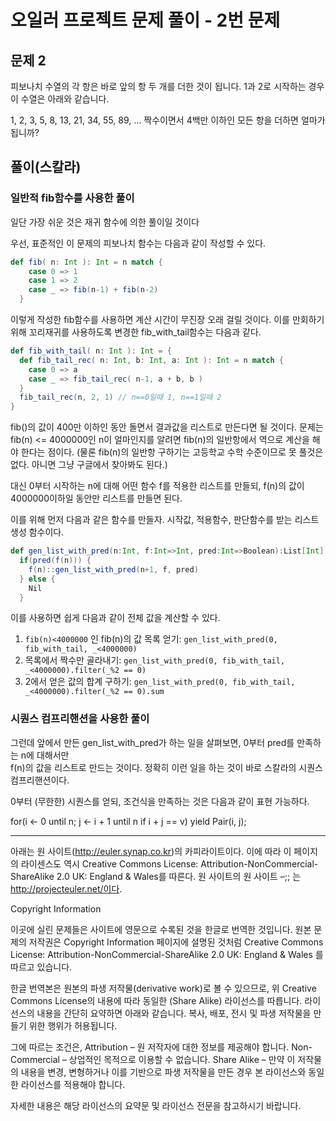 
# 오일러 프로젝트 문제 풀이 - 2번 문제

## 문제 2

피보나치 수열의 각 항은 바로 앞의 항 두 개를 더한 것이 됩니다. 1과 2로 시작하는 경우 이 수열은 아래와 같습니다.

1, 2, 3, 5, 8, 13, 21, 34, 55, 89, ...
짝수이면서 4백만 이하인 모든 항을 더하면 얼마가 됩니까?

## 풀이(스칼라)

### 일반적 fib함수를 사용한 풀이 

일단 가장 쉬운 것은 재귀 함수에 의한 풀이일 것이다
 
우선, 표준적인 이 문제의 피보나치 함수는 다음과 같이 작성할 수 있다.
```scala
def fib( n: Int ): Int = n match {
    case 0 => 1 
    case 1 => 2
    case _ => fib(n-1) + fib(n-2)
  }
```

이렇게 작성한 fib함수를 사용하면 계산 시간이 무진장 오래 걸릴 것이다. 이를 만회하기 위해 
꼬리재귀를 사용하도록 변경한 fib_with_tail함수는 다음과 같다.

```scala
def fib_with_tail( n: Int ): Int = {
  def fib_tail_rec( n: Int, b: Int, a: Int ): Int = n match {
    case 0 => a 
    case _ => fib_tail_rec( n-1, a + b, b )
  }    
  fib_tail_rec(n, 2, 1) // n==0일때 1, n==1일때 2
}
```

fib()의 값이 400만 이하인 동안 돌면서 결과값을 리스트로 만든다면 될 것이다. 
문제는 fib(n) <= 4000000인 n이 얼마인지를 알려면 fib(n)의 일반항에서 역으로 계산을 해야 한다는 점이다.
(물론 fib(n)의 일반항 구하기는 고등학교 수학 수준이므로 못 풀것은 없다. 아니면 그냥 구글에서 찾아봐도 된다.)

대신 0부터 시작하는 n에 대해 어떤 함수 f를 적용한 리스트를 만들되, f(n)의 값이 4000000이하일 동안만 리스트를 만들면 된다.

이를 위해 먼저 다음과 같은 함수를 만들자. 시작값, 적용함수, 판단함수를 받는 리스트 생성 함수이다.

```scala
def gen_list_with_pred(n:Int, f:Int=>Int, pred:Int=>Boolean):List[Int] = 
  if(pred(f(n))) {
    f(n)::gen_list_with_pred(n+1, f, pred)
  } else {
    Nil
  }
```

이를 사용하면 쉽게 다음과 같이 전체 값을 계산할 수 있다.

1. `fib(n)<4000000` 인 fib(n)의 값 목록 얻기: `gen_list_with_pred(0, fib_with_tail, _<4000000)`
2. 목록에서 짝수만 골라내기: `gen_list_with_pred(0, fib_with_tail, _<4000000).filter(_%2 == 0)`
3. 2에서 얻은 값의 합계 구하기: `gen_list_with_pred(0, fib_with_tail, _<4000000).filter(_%2 == 0).sum`

### 시퀀스 컴프리핸션을 사용한 풀이

그런데 앞에서 만든 gen_list_with_pred가 하는 일을 살펴보면, 0부터 pred를 만족하는 n에 대해서만  
f(n)의 값을 리스트로 만드는 것이다. 정확히 이런 일을 하는 것이 바로 스칼라의 시퀀스 컴프리핸션이다.

0부터 (무한한) 시퀀스를 얻되, 조건식을 만족하는 것은 다음과 같이 표현 가능하다.



for(i <- 0 until n;
         j <- i + 1 until n if i + j == v) yield
      Pair(i, j);




--------------------------
아래는 원 사이트(http://euler.synap.co.kr)의 카피라이트이다. 이에 따라 이 페이지의 라이센스도
역시 Creative Commons License: Attribution-NonCommercial-ShareAlike 2.0 UK: England & Wales를
따른다. 원 사이트의 원 사이트 –;; 는 http://projecteuler.net/이다.

Copyright Information

이곳에 실린 문제들은 사이트에 영문으로 수록된 것을 한글로 번역한 것입니다.
원본 문제의 저작권은 Copyright Information 페이지에 설명된 것처럼
Creative Commons License: Attribution-NonCommercial-ShareAlike 2.0 UK: England & Wales 를 따르고 있습니다.

한글 번역본은 원본의 파생 저작물(derivative work)로 볼 수 있으므로,
위 Creative Commons License의 내용에 따라 동일한 (Share Alike) 라이선스를 따릅니다.
라이선스의 내용을 간단히 요약하면 아래와 같습니다.
복사, 배포, 전시 및 파생 저작물을 만들기 위한 행위가 허용됩니다.

그에 따르는 조건은,
Attribution – 원 저작자에 대한 정보를 제공해야 합니다.
Non-Commercial – 상업적인 목적으로 이용할 수 없습니다.
Share Alike – 만약 이 저작물의 내용을 변경, 변형하거나 이를 기반으로 파생 저작물을 만든 경우 본 라이선스와 동일한 라이선스를 적용해야 합니다.

자세한 내용은 해당 라이선스의 요약문 및 라이선스 전문을 참고하시기 바랍니다.
